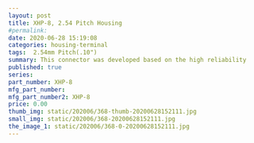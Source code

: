 ```yaml
---
layout: post
title: XHP-8, 2.54 Pitch Housing
#permalink: 
date: 2020-06-28 15:19:08
categories: housing-terminal
tags:  2.54mm Pitch(.10")
summary: This connector was developed based on the high reliability
published: true 
series: 
part_number: XHP-8
mfg_part_number: 
mfg_part_number2: XHP-8
price: 0.00
thumb_img: static/202006/368-thumb-20200628152111.jpg
small_img: static/202006/368-20200628152111.jpg
the_image_1: static/202006/368-0-20200628152111.jpg
---
```



